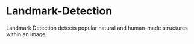 # Landmark-Detection
Landmark Detection detects popular natural and human-made structures within an image.
